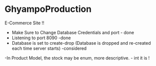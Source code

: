# GhyampoProduction
E-Commerce Site !!

- Make Sure to Change Database Credentials and port - done
- Listening to port 8090 -done
- Database is set to create-drop (Database is dropped and re-created each time server starts) -considered

-In Product Model, the stock may be enum, more descriptive. - int it is !

